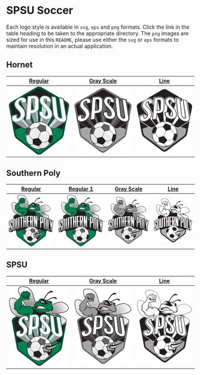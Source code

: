 # SPSU Soccer 

Each logo style is available in `svg`, `eps` and `png` formats. Click the link in the table heading to be taken to the
appropriate directory. The `png` images are sized for use in this `README`, please use either the `svg` or `eps` 
formats to maintain resolution in an actual application.


## Hornet

| [Regular](Shield) | [Gray Scale](Shield) | [Line](Shield) |
| ------------- | ------------- | ------------- |
| ![Regular](Shield/shield.png) | ![Gray Scale](Shield/shield_bw.png) | ![Line](Shield/shield_line.png) |


## Southern Poly

| [Regular](Southern_Poly) | [Regular 1](Southern_Poly) | [Gray Scale](Southern_Poly) | [Line](Southern_Poly) |
| ------------- | ------------- | ------------- | ------------- |
| ![Regular](Southern_Poly/southern_poly.png) | ![Regular 1](Southern_Poly/southern_poly2.png) | ![Gray Scale](Southern_Poly/southern_poly_bw.png) | ![Line](Southern_Poly/southern_poly_line.png) |


## SPSU

| [Regular](SPSU) | [Gray Scale](SPSU) | [Line](SPSU) |
| ------------- | ------------- | ------------- |
| ![Regular](SPSU/spsu.png) | ![Gray Scale](SPSU/spsu_bw.png) | ![Line](SPSU/spsu_line.png) |
